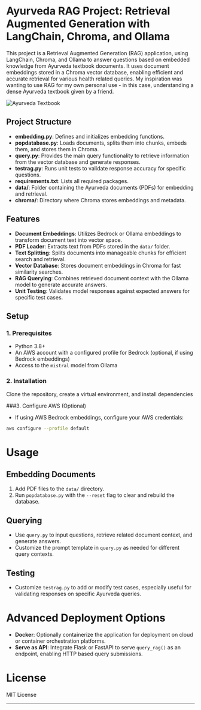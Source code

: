 # Ayurveda RAG Project: Retrieval Augmented Generation with LangChain, Chroma, and Ollama

This project is a Retrieval Augmented Generation (RAG) application, using LangChain, Chroma, and Ollama to answer questions based on embedded knowledge from Ayurveda textbook documents. It uses document embeddings stored in a Chroma vector database, enabling efficient and accurate retrieval for various health related queries. My inspiration was wanting to use RAG for my own personal use - in this case, understanding a dense Ayurveda textbook given by a friend.

![Ayurveda Textbook](https://store.ayurveda.com/cdn/shop/products/textbook-volume1.jpg?v=1595863589&width=1048)

## Project Structure

- **embedding.py**: Defines and initializes embedding functions.
- **popdatabase.py**: Loads documents, splits them into chunks, embeds them, and stores them in Chroma.
- **query.py**: Provides the main query functionality to retrieve information from the vector database and generate responses.
- **testrag.py**: Runs unit tests to validate response accuracy for specific questions.
- **requirements.txt**: Lists all required packages.
- **data/**: Folder containing the Ayurveda documents (PDFs) for embedding and retrieval.
- **chroma/**: Directory where Chroma stores embeddings and metadata.

## Features

- **Document Embeddings**: Utilizes Bedrock or Ollama embeddings to transform document text into vector space.
- **PDF Loader**: Extracts text from PDFs stored in the `data/` folder.
- **Text Splitting**: Splits documents into manageable chunks for efficient search and retrieval.
- **Vector Database**: Stores document embeddings in Chroma for fast similarity searches.
- **RAG Querying**: Combines retrieved document context with the Ollama model to generate accurate answers.
- **Unit Testing**: Validates model responses against expected answers for specific test cases.

## Setup

### 1. Prerequisites

- Python 3.8+
- An AWS account with a configured profile for Bedrock (optional, if using Bedrock embeddings)
- Access to the `mistral` model from Ollama

### 2. Installation

Clone the repository, create a virtual environment, and install dependencies

###3. Configure AWS (Optional)
- If using AWS Bedrock embeddings, configure your AWS credentials:

```bash
aws configure --profile default
```

# Usage

## Embedding Documents

1. Add PDF files to the `data/` directory.
2. Run `popdatabase.py` with the `--reset` flag to clear and rebuild the database.

## Querying

- Use `query.py` to input questions, retrieve related document context, and generate answers.
- Customize the prompt template in `query.py` as needed for different query contexts.

## Testing

- Customize `testrag.py` to add or modify test cases, especially useful for validating responses on specific Ayurveda queries.

# Advanced Deployment Options

- **Docker**: Optionally containerize the application for deployment on cloud or container orchestration platforms.
- **Serve as API**: Integrate Flask or FastAPI to serve `query_rag()` as an endpoint, enabling HTTP based query submissions.

# License

MIT License

---
